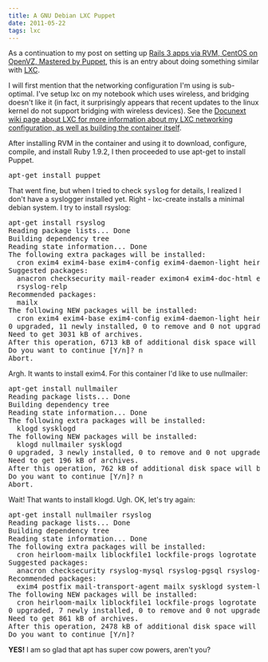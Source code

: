 ```yaml
---
title: A GNU Debian LXC Puppet
date: 2011-05-22
tags: lxc
---
```

As a continuation to my post on setting up [Rails 3 apps via RVM, CentOS on OpenVZ, Mastered by Puppet](http://www.docunext.com/2011/04/rails-3-apps-via-rvm-centos-on-openvz-defined-by-puppet/), this is an entry about doing something similar with [LXC](http://www.docunext.com/).

I will first mention that the networking configuration I'm using is sub-optimal. I've setup lxc on my notebook which uses wireless, and bridging doesn't like it (in fact, it surprisingly appears that recent updates to the linux kernel do not support bridging with wireless devices). See the [Docunext wiki page about LXC for more information about my LXC networking configuration, as well as building the container itself](http://www.docunext.com/).

After installing RVM in the container and using it to download, configure, compile, and install Ruby 1.9.2, I then proceeded to use apt-get to install Puppet.

<pre class="terminal">
apt-get install puppet
</pre>

That went fine, but when I tried to check <tt>syslog</tt> for details, I realized I don't have a syslogger installed yet. Right - lxc-create installs a minimal debian system. I try to install rsyslog:

<pre class="terminal">
apt-get install rsyslog
Reading package lists... Done
Building dependency tree
Reading state information... Done
The following extra packages will be installed:
  cron exim4 exim4-base exim4-config exim4-daemon-light heirloom-mailx liblockfile1 libpcre3 lockfile-progs logrotate
Suggested packages:
  anacron checksecurity mail-reader eximon4 exim4-doc-html exim4-doc-info spf-tools-perl swaks rsyslog-mysql rsyslog-pgsql rsyslog-doc rsyslog-gnutls rsyslog-gssapi
  rsyslog-relp
Recommended packages:
  mailx
The following NEW packages will be installed:
  cron exim4 exim4-base exim4-config exim4-daemon-light heirloom-mailx liblockfile1 libpcre3 lockfile-progs logrotate rsyslog
0 upgraded, 11 newly installed, 0 to remove and 0 not upgraded.
Need to get 3031 kB of archives.
After this operation, 6713 kB of additional disk space will be used.
Do you want to continue [Y/n]? n
Abort.
</pre>

Argh. It wants to install exim4. For this container I'd like to use nullmailer:

<pre class="terminal">
apt-get install nullmailer
Reading package lists... Done
Building dependency tree
Reading state information... Done
The following extra packages will be installed:
  klogd sysklogd
The following NEW packages will be installed:
  klogd nullmailer sysklogd
0 upgraded, 3 newly installed, 0 to remove and 0 not upgraded.
Need to get 196 kB of archives.
After this operation, 762 kB of additional disk space will be used.
Do you want to continue [Y/n]? n
Abort.
</pre>

Wait! That wants to install klogd. Ugh. OK, let's try again:

<pre class="terminal">
apt-get install nullmailer rsyslog
Reading package lists... Done
Building dependency tree
Reading state information... Done
The following extra packages will be installed:
  cron heirloom-mailx liblockfile1 lockfile-progs logrotate
Suggested packages:
  anacron checksecurity rsyslog-mysql rsyslog-pgsql rsyslog-doc rsyslog-gnutls rsyslog-gssapi rsyslog-relp
Recommended packages:
  exim4 postfix mail-transport-agent mailx sysklogd system-log-daemon
The following NEW packages will be installed:
  cron heirloom-mailx liblockfile1 lockfile-progs logrotate nullmailer rsyslog
0 upgraded, 7 newly installed, 0 to remove and 0 not upgraded.
Need to get 861 kB of archives.
After this operation, 2478 kB of additional disk space will be used.
Do you want to continue [Y/n]?
</pre>

**YES!** I am so glad that apt has super cow powers, aren't you?

